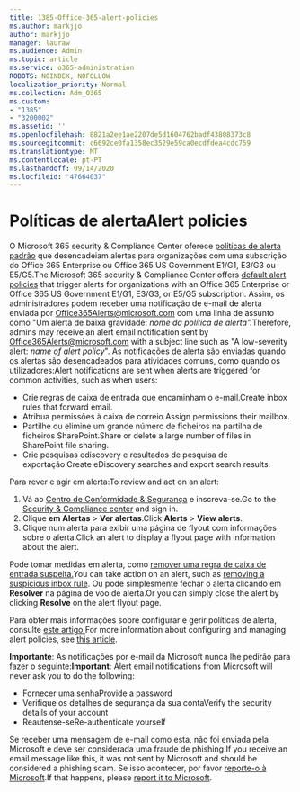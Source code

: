 ```yaml
---
title: 1385-Office-365-alert-policies
ms.author: markjjo
author: markjjo
manager: lauraw
ms.audience: Admin
ms.topic: article
ms.service: o365-administration
ROBOTS: NOINDEX, NOFOLLOW
localization_priority: Normal
ms.collection: Adm_O365
ms.custom:
- "1385"
- "3200002"
ms.assetid: ''
ms.openlocfilehash: 8821a2ee1ae2207de5d1604762badf43808373c8
ms.sourcegitcommit: c6692ce0fa1358ec3529e59ca0ecdfdea4cdc759
ms.translationtype: MT
ms.contentlocale: pt-PT
ms.lasthandoff: 09/14/2020
ms.locfileid: "47664037"
---
```

# <a name="alert-policies"></a><span data-ttu-id="114fe-102">Políticas de alerta</span><span class="sxs-lookup"><span data-stu-id="114fe-102">Alert policies</span></span>

<span data-ttu-id="114fe-103">O Microsoft 365 security & Compliance Center oferece [políticas de alerta padrão](https://docs.microsoft.com/microsoft-365/compliance/alert-policies#default-alert-policies) que desencadeiam alertas para organizações com uma subscrição do Office 365 Enterprise ou Office 365 US Government E1/G1, E3/G3 ou E5/G5.</span><span class="sxs-lookup"><span data-stu-id="114fe-103">The Microsoft 365 security & Compliance Center offers [default alert policies](https://docs.microsoft.com/microsoft-365/compliance/alert-policies#default-alert-policies) that trigger alerts for organizations with an Office 365 Enterprise or Office 365 US Government E1/G1, E3/G3, or E5/G5 subscription.</span></span> <span data-ttu-id="114fe-104">Assim, os administradores podem receber uma notificação de e-mail de alerta enviada por Office365Alerts@microsoft.com com uma linha de assunto como "Um alerta de baixa gravidade: *nome da política de alerta".*</span><span class="sxs-lookup"><span data-stu-id="114fe-104">Therefore, admins may receive an alert email notification sent by Office365Alerts@microsoft.com with a subject line such as "A low-severity alert: *name of alert policy*".</span></span> <span data-ttu-id="114fe-105">As notificações de alerta são enviadas quando os alertas são desencadeados para atividades comuns, como quando os utilizadores:</span><span class="sxs-lookup"><span data-stu-id="114fe-105">Alert notifications are sent when alerts are triggered for common activities, such as when users:</span></span>

- <span data-ttu-id="114fe-106">Crie regras de caixa de entrada que encaminham o e-mail.</span><span class="sxs-lookup"><span data-stu-id="114fe-106">Create inbox rules that forward email.</span></span>
- <span data-ttu-id="114fe-107">Atribua permissões à caixa de correio.</span><span class="sxs-lookup"><span data-stu-id="114fe-107">Assign permissions their mailbox.</span></span>
- <span data-ttu-id="114fe-108">Partilhe ou elimine um grande número de ficheiros na partilha de ficheiros SharePoint.</span><span class="sxs-lookup"><span data-stu-id="114fe-108">Share or delete a large number of files in SharePoint file sharing.</span></span>
- <span data-ttu-id="114fe-109">Crie pesquisas ediscovery e resultados de pesquisa de exportação.</span><span class="sxs-lookup"><span data-stu-id="114fe-109">Create eDiscovery searches and export search results.</span></span>

<span data-ttu-id="114fe-110">Para rever e agir em alerta:</span><span class="sxs-lookup"><span data-stu-id="114fe-110">To review and act on an alert:</span></span>

1. <span data-ttu-id="114fe-111">Vá ao [Centro de Conformidade & Segurança](https://protection.office.com) e inscreva-se.</span><span class="sxs-lookup"><span data-stu-id="114fe-111">Go to the [Security & Compliance center](https://protection.office.com) and sign in.</span></span>
2. <span data-ttu-id="114fe-112">Clique **em Alertas**  >  **Ver alertas**.</span><span class="sxs-lookup"><span data-stu-id="114fe-112">Click **Alerts** > **View alerts**.</span></span>
3. <span data-ttu-id="114fe-113">Clique num alerta para exibir uma página de flyout com informações sobre o alerta.</span><span class="sxs-lookup"><span data-stu-id="114fe-113">Click an alert to display a flyout page with information about the alert.</span></span>

<span data-ttu-id="114fe-114">Pode tomar medidas em alerta, como [remover uma regra de caixa de entrada suspeita.](https://docs.microsoft.com/microsoft-365/security/office-365-security/responding-to-a-compromised-email-account)</span><span class="sxs-lookup"><span data-stu-id="114fe-114">You can take action on an alert, such as [removing a suspicious inbox rule](https://docs.microsoft.com/microsoft-365/security/office-365-security/responding-to-a-compromised-email-account).</span></span> <span data-ttu-id="114fe-115">Ou pode simplesmente fechar o alerta clicando em **Resolver** na página de voo de alerta.</span><span class="sxs-lookup"><span data-stu-id="114fe-115">Or you can simply close the alert by clicking **Resolve** on the alert flyout page.</span></span>

<span data-ttu-id="114fe-116">Para obter mais informações sobre configurar e gerir políticas de alerta, consulte [este artigo.](https://docs.microsoft.com/microsoft-365/compliance/alert-policies)</span><span class="sxs-lookup"><span data-stu-id="114fe-116">For more information about configuring and managing alert policies, see  [this article](https://docs.microsoft.com/microsoft-365/compliance/alert-policies).</span></span>

<span data-ttu-id="114fe-117">**Importante**: As notificações por e-mail da Microsoft nunca lhe pedirão para fazer o seguinte:</span><span class="sxs-lookup"><span data-stu-id="114fe-117">**Important**: Alert email notifications from Microsoft will never ask you to do the following:</span></span>

- <span data-ttu-id="114fe-118">Fornecer uma senha</span><span class="sxs-lookup"><span data-stu-id="114fe-118">Provide a password</span></span>
- <span data-ttu-id="114fe-119">Verifique os detalhes de segurança da sua conta</span><span class="sxs-lookup"><span data-stu-id="114fe-119">Verify the security details of your account</span></span>
- <span data-ttu-id="114fe-120">Reautense-se</span><span class="sxs-lookup"><span data-stu-id="114fe-120">Re-authenticate yourself</span></span>

<span data-ttu-id="114fe-121">Se receber uma mensagem de e-mail como esta, não foi enviada pela Microsoft e deve ser considerada uma fraude de phishing.</span><span class="sxs-lookup"><span data-stu-id="114fe-121">If you receive an email message like this, it was not sent by Microsoft and should be considered a phishing scam.</span></span> <span data-ttu-id="114fe-122">Se isso acontecer, por favor [reporte-o à Microsoft](https://docs.microsoft.com/microsoft-365/security/office-365-security/report-junk-email-and-phishing-scams-in-outlook-on-the-web-eop).</span><span class="sxs-lookup"><span data-stu-id="114fe-122">If that happens, please [report it to Microsoft](https://docs.microsoft.com/microsoft-365/security/office-365-security/report-junk-email-and-phishing-scams-in-outlook-on-the-web-eop).</span></span>